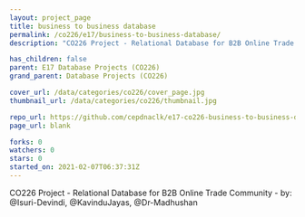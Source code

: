 ```yaml
---
layout: project_page
title: business to business database
permalink: /co226/e17/business-to-business-database/
description: "CO226 Project - Relational Database for B2B Online Trade Community - by: @Isuri-Devindi, @KavinduJayas, @Dr-Madhushan"

has_children: false
parent: E17 Database Projects (CO226)
grand_parent: Database Projects (CO226)

cover_url: /data/categories/co226/cover_page.jpg
thumbnail_url: /data/categories/co226/thumbnail.jpg

repo_url: https://github.com/cepdnaclk/e17-co226-business-to-business-database
page_url: blank

forks: 0
watchers: 0
stars: 0
started_on: 2021-02-07T06:37:31Z
---
```

CO226 Project - Relational Database for B2B Online Trade Community - by: @Isuri-Devindi, @KavinduJayas, @Dr-Madhushan

